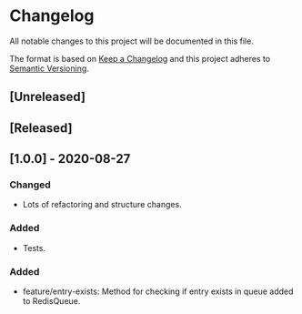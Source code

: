 # Changelog
All notable changes to this project will be documented in this file.

The format is based on [Keep a Changelog](http://keepachangelog.com/en/1.0.0/) and this project adheres to [Semantic Versioning](http://semver.org/spec/v2.0.0.html).

## [Unreleased]

## [Released]

## [1.0.0] - 2020-08-27

### Changed
- Lots of refactoring and structure changes.

### Added
- Tests.

### Added
- feature/entry-exists: Method for checking if entry exists in queue added to RedisQueue.
